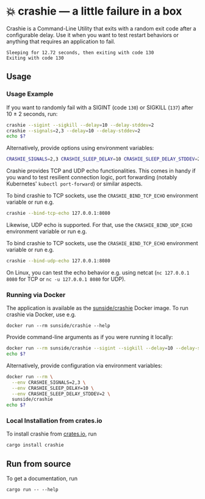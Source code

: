 # 💥 crashie — a little failure in a box

Crashie is a Command-Line Utility that exits with a random exit code after a configurable delay. Use it when you
want to test restart behaviors or anything that requires an application to fail.

```plain
Sleeping for 12.72 seconds, then exiting with code 130
Exiting with code 130
```

## Usage

### Usage Example

If you want to randomly fail with a SIGINT (code `130`) or SIGKILL (`137`) after 10 ± 2 seconds, run:

```bash
crashie --sigint --sigkill --delay=10 --delay-stddev=2
crashie --signals=2,3 --delay=10 --delay-stddev=2
echo $?
```

Alternatively, provide options using environment variables:

```bash
CRASHIE_SIGNALS=2,3 CRASHIE_SLEEP_DELAY=10 CRASHIE_SLEEP_DELAY_STDDEV=2 crashie
```

Crashie provides TCP and UDP echo functionalities. This comes in handy if you wand to test resilient connection
logic, port forwarding (notably Kubernetes' `kubectl port-forward`) or similar aspects.

To bind crashie to TCP sockets, use the `CRASHIE_BIND_TCP_ECHO` environment variable or run e.g.

```bash
crashie --bind-tcp-echo 127.0.0.1:8080
```

Likewise, UDP echo is supported. For that, use the `CRASHIE_BIND_UDP_ECHO` environment variable or run e.g.

To bind crashie to TCP sockets, use the `CRASHIE_BIND_TCP_ECHO` environment variable or run e.g.

```bash
crashie --bind-udp-echo 127.0.0.1:8080
```

On Linux, you can test the echo behavior e.g. using netcat (`nc 127.0.0.1 8080` for TCP or `nc -u 127.0.0.1 8080` for UDP).

### Running via Docker

The application is available as the [sunside/crashie](https://hub.docker.com/r/sunside/crashie) Docker image.
To run crashie via Docker, use e.g.

```shell
docker run --rm sunside/crashie --help
```

Provide command-line arguments as if you were running it locally:

```bash
docker run --rm sunside/crashie --sigint --sigkill --delay=10 --delay-stddev=2
echo $?
```

Alternatively, provide configuration via environment variables:

```bash
docker run --rm \
  --env CRASHIE_SIGNALS=2,3 \
  --env CRASHIE_SLEEP_DELAY=10 \
  --env CRASHIE_SLEEP_DELAY_STDDEV=2 \
  sunside/crashie
echo $?
```

### Local Installation from crates.io

To install crashie from [crates.io](https://crates.io/crates/crashie), run

```shell
cargo install crashie
```

## Run from source

To get a documentation, run

```shell
cargo run -- --help
```
